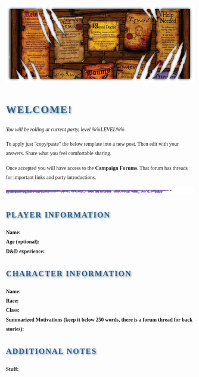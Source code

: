 <style>
	body {
		font-family: "Georgia", serif;
		line-height: 1.8;
		margin: 0;
		padding: 2rem;
	}

	h1, h2, h3, h4, h5, h6 {
		font-family: "Cinzel", serif;
		color: #34627B;
		text-transform: uppercase;
		letter-spacing: 2px;
		text-shadow: 2px 2px 4px rgba(63,107,169, 0.8);
		margin-bottom: 1rem;
	}
</style>

<!-- Copy and Paste the Rendered output into the Roll20 Forums. -->

![Main Banner](https://raw.githubusercontent.com/Tougher-Together-DnD/default-game-assets/refs/heads/main/templates/campaign-details/images/apply-here-banner.png)
<br>

# Welcome!
*You will be rolling at current party, level %%LEVEL%%*

To apply just "copy/paste" the below template into a new post. Then edit with your answers. Share what you feel comfortable sharing.

Once accepted you will have access to the **Campaign Forums**. That forum has threads for important links and party introductions. 

![Horizontal Ruler](https://raw.githubusercontent.com/Tougher-Together-DnD/default-game-assets/refs/heads/main/templates/themes/default/horizontal-ruler.png)

## Player Information
**Name:**  
**Age (optional):**  
**D&D experience:**

## Character Information
**Name:**  
**Race:**  
**Class:**  
**Summarized Motivations (keep it below 250 words, there is a forum thread for back stories):**

## Additional Notes
**Stuff:**
